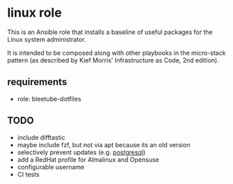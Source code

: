 # linux role

This is an Ansible role that installs a baseline of useful packages for the Linux system administrator.

It is intended to be composed along with other playbooks in the micro-stack pattern (as described by Kief Morris' Infrastructure as Code, 2nd edition).

## requirements

* role: bleetube-dotfiles

## TODO

* include difftastic
* maybe include fzf, but not via apt because its an old version
* selectively prevent updates (e.g. [postgresql](https://askubuntu.com/a/18656))
* add a RedHat profile for Almalinux and Opensuse
* configurable username
* CI tests
